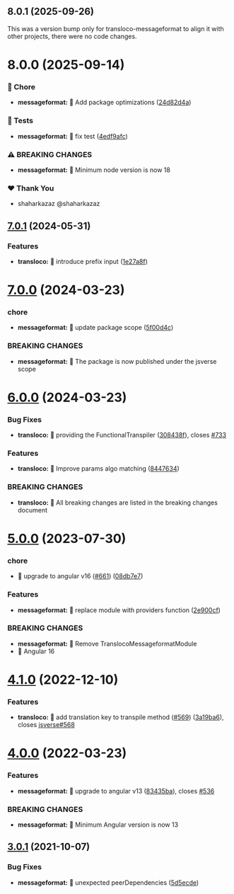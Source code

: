 ## 8.0.1 (2025-09-26)

This was a version bump only for transloco-messageformat to align it with other projects, there were no code changes.

# 8.0.0 (2025-09-14)

### 🤖 Chore

- **messageformat:** 🤖 Add package optimizations ([24d82d4a](https://github.com/jsverse/transloco/commit/24d82d4a))

### 💍 Tests

- **messageformat:** 💍 fix test ([4edf9afc](https://github.com/jsverse/transloco/commit/4edf9afc))

### ⚠ BREAKING CHANGES

- **messageformat:** 🧨 Minimum node version is now 18

### ❤️ Thank You

- shaharkazaz @shaharkazaz

## [7.0.1](https://github.com/jsverse/transloco/compare/transloco-messageformat-7.0.0...transloco-messageformat-7.0.1) (2024-05-31)

### Features

- **transloco:** 🎸 introduce prefix input ([1e27a8f](https://github.com/jsverse/transloco/commit/1e27a8fe9922e3e8f4ced0ea3960aca8ae4da92d))

# [7.0.0](https://github.com/jsverse/transloco/compare/transloco-messageformat-6.0.0...transloco-messageformat-7.0.0) (2024-03-23)

### chore

- **messageformat:** 🤖 update package scope ([5f00d4c](https://github.com/jsverse/transloco/commit/5f00d4c3743f4954b81ea1fa1eaef5370f285fda))

### BREAKING CHANGES

- **messageformat:** 🧨 The package is now published under the jsverse scope

# [6.0.0](https://github.com/jsverse/transloco/compare/transloco-messageformat-5.0.0...transloco-messageformat-6.0.0) (2024-03-23)

### Bug Fixes

- **transloco:** 🐛 providing the FunctionalTranspiler ([308438f](https://github.com/jsverse/transloco/commit/308438f7ae93ec3f7733b9b2cb2278f3aecacd33)), closes [#733](https://github.com/jsverse/transloco/issues/733)

### Features

- **transloco:** 🎸 Improve params algo matching ([8447634](https://github.com/jsverse/transloco/commit/8447634588210771047c45072186f20867fd8a2f))

### BREAKING CHANGES

- **transloco:** 🧨 All breaking changes are listed in the breaking changes document

# [5.0.0](https://github.com/jsverse/transloco/compare/transloco-messageformat-4.1.0...transloco-messageformat-5.0.0) (2023-07-30)

### chore

- 🤖 upgrade to angular v16 ([#661](https://github.com/jsverse/transloco/issues/661)) ([08db7e7](https://github.com/jsverse/transloco/commit/08db7e7d1f64846fa0b07123dee8ff5bff20b4f0))

### Features

- **messageformat:** 🎸 replace module with providers function ([2e900cf](https://github.com/jsverse/transloco/commit/2e900cfea00bf13c31eddb1df420f7f685b174bb))

### BREAKING CHANGES

- **messageformat:** 🧨 Remove TranslocoMessageformatModule
- 🧨 Angular 16

# [4.1.0](https://github.com/jsverse/transloco/compare/transloco-messageformat-4.0.0...transloco-messageformat-4.1.0) (2022-12-10)

### Features

- **transloco:** 🎸 add translation key to transpile method ([#569](https://github.com/jsverse/transloco/issues/569)) ([3a19ba6](https://github.com/jsverse/transloco/commit/3a19ba6cde6a96c8d4af893b824400dd7217cd71)), closes [jsverse#568](https://github.com/jsverse/issues/568)

# [4.0.0](https://github.com/jsverse/transloco/compare/transloco-messageformat-3.0.1...transloco-messageformat-4.0.0) (2022-03-23)

### Features

- **messageformat:** 🎸 upgrade to angular v13 ([83435ba](https://github.com/jsverse/transloco/commit/83435ba54f13f83fb10cb25b5cc2628a1c98d42e)), closes [#536](https://github.com/jsverse/transloco/issues/536)

### BREAKING CHANGES

- **messageformat:** 🧨 Minimum Angular version is now 13

## [3.0.1](https://github.com/jsverse/transloco/compare/transloco-messageformat-3.0.0...transloco-messageformat-3.0.1) (2021-10-07)

### Bug Fixes

- **messageformat:** 🐛 unexpected peerDependencies ([5d5ecde](https://github.com/jsverse/transloco/commit/5d5ecde883555394c7f1d8ef381b399b5b75df99))
